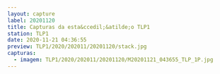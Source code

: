 ```yaml
---
layout: capture
label: 20201120
title: Capturas da esta&ccedil;&atilde;o TLP1
station: TLP1
date: 2020-11-21 04:36:55
preview: TLP1/2020/202011/20201120/stack.jpg
capturas:
  - imagem: TLP1/2020/202011/20201120/M20201121_043655_TLP_1P.jpg
---
```

